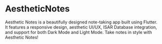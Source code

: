 # AestheticNotes
Aesthetic Notes is a beautifully designed note-taking app built using Flutter. It features a responsive design, aesthetic UI/UX, ISAR Database integration, and support for both Dark Mode and Light Mode. Take notes in style with Aesthetic Notes!
